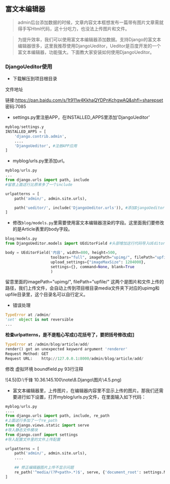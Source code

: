 ## 富文本编辑器

> admin后台添加数据的时候，文章内容文本框想发布一篇带有图片文章需就得手写Html代码，这十分吃力，也没法上传图片和文件。

> 为提升效率，我们可以使用富文本编辑器添加数据。支持Django的富文本编辑器很多，这里我推荐使用DjangoUeditor，Ueditor是百度开发的一个富文本编辑器，功能强大。下面教大家安装如何使用DjangoUeditor。

### DjangoUeditor使用

- 下载解压到项目根目录

文件地址

链接:https://pan.baidu.com/s/1t911w4KkhaQYDPnKchgwAQ&shfl=sharepset 密码:7085

- settings.py里注册APP，在INSTALLED_APPS里添加'DjangoUeditor'

```python
myblog/settings.y
INSTALLED_APPS = [
    'django.contrib.admin',
    ....
    'DjangoUeditor', #注册APP应用
]
```

- myblog/urls.py里添加url。

```python
myblog/urls.py
...
from django.urls import path, include
#留意上面这行比原来多了一个include

urlpatterns = [
    path('admin/', admin.site.urls),

    path('ueditor/', include('DjangoUeditor.urls')), #添加DjangoUeditor的URL
]
```

- 修改`blog/models.py`里需要使用富文本编辑器渲染的字段。这里面我们要修改的是Article表里的body字段。

```python
blog/models.py
from DjangoUeditor.models import UEditorField #头部增加这行代码导入UEditorField

body = UEditorField('内容', width=800, height=500, 
                    toolbars="full", imagePath="upimg/", filePath="upfile/",
                    upload_settings={"imageMaxSize": 1204000},
                    settings={}, command=None, blank=True
                    )
```

留意里面的imagePath="upimg/", filePath="upfile/" 这两个是图片和文件上传的路径，我们上传文件，会自动上传到项目根目录media文件夹下对应的upimg和upfile目录里，这个目录名可以自行定义。

- 错误处理

```python
TypeError at /admin/
'set' object is not reversible
...
```

**检查urlpatterns，是不是粗心写成{}花括号了，要把括号修改成[]**

```python
TypeError at /admin/blog/article/add/
render() got an unexpected keyword argument 'renderer'
Request Method:	GET
Request URL:	http://127.0.0.1:8000/admin/blog/article/add/
```

修改 虚拟环境 boundfield.py 93行注释

![4.5](D:\千锋             10.36.145.100\note\8.Django\图片\4.5.png)



- 富文本编辑器里，上传图片，在编辑器内容里不显示上传的图片。那我们还需要进行如下设置，打开myblog/urls.py文件，在里面输入如下代码：

```python
myblog/urls.py
....
from django.urls import path, include, re_path
#上面这行多加了一个re_path
from django.views.static import serve
#导入静态文件模块
from django.conf import settings
#导入配置文件里的文件上传配置

urlpatterns = [
    path('admin/', admin.site.urls),
    ....
    
    ## 修正编辑器图片上传不显示问题
    re_path('^media/(?P<path>.*)$', serve, {'document_root': settings.MEDIA_ROOT}),#增加此行
]
```
